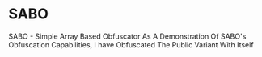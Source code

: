 # SABO
SABO - Simple Array Based Obfuscator
As A Demonstration Of SABO's Obfuscation Capabilities, I have Obfuscated The Public Variant With Itself

